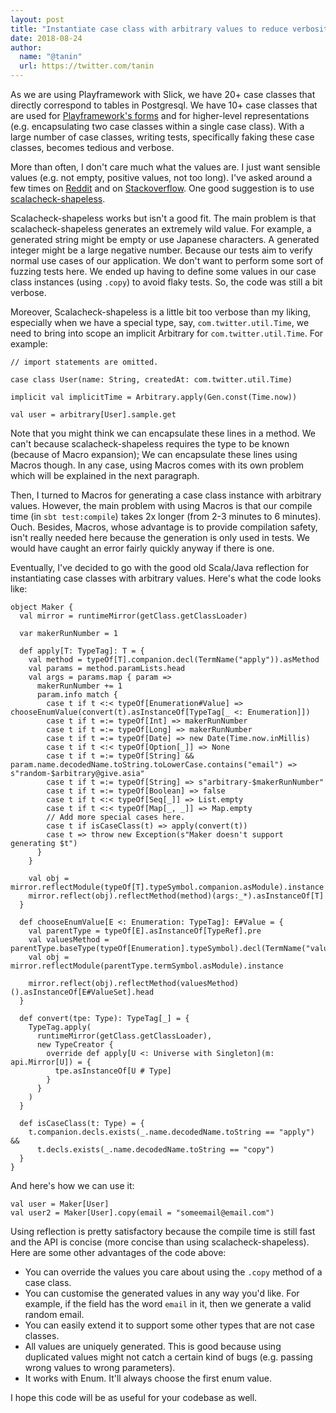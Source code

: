 ```yaml
---
layout: post
title: "Instantiate case class with arbitrary values to reduce verbosity in tests"
date: 2018-08-24
author:
  name: "@tanin"
  url: https://twitter.com/tanin
---
```


As we are using Playframework with Slick, we have 20+ case classes that directly correspond to tables in Postgresql.
We have 10+ case classes that are used for [Playframework's forms](https://www.playframework.com/documentation/2.6.x/ScalaForms) and for higher-level representations (e.g. encapsulating two case classes within a single case class). With a large number of case classes, writing tests, specifically faking these case classes, becomes tedious and verbose.

More than often, I don't care much what the values are. I just want sensible values (e.g. not empty, positive values, not too long). I've asked around a few times on [Reddit](https://www.reddit.com/r/scala/comments/7fgvjo/how_to_generate_a_function_to_instantiate_a_case/) and on [Stackoverflow](https://stackoverflow.com/questions/47482542/generate-a-function-to-instantiate-a-case-class-with-default-values-using-scala). One good suggestion is to use [scalacheck-shapeless](https://github.com/alexarchambault/scalacheck-shapeless).

Scalacheck-shapeless works but isn't a good fit. The main problem is that scalacheck-shapeless generates an extremely wild value. For example, a generated string might be empty or use Japanese characters. A generated integer might be a large negative number. Because our tests aim to verify normal use cases of our application. We don't want to perform some sort of fuzzing tests here. We ended up having to define some values in our case class instances (using `.copy`) to avoid flaky tests. So, the code was still a bit verbose.

Moreover, Scalacheck-shapeless is a little bit too verbose than my liking, especially when we have a special type, say, `com.twitter.util.Time`, we need to bring into scope an implicit Arbitrary for `com.twitter.util.Time`. For example:

```
// import statements are omitted.

case class User(name: String, createdAt: com.twitter.util.Time)

implicit val implicitTime = Arbitrary.apply(Gen.const(Time.now))

val user = arbitrary[User].sample.get
```

Note that you might think we can encapsulate these lines in a method. We can't because scalacheck-shapeless requires the type to be known (because of Macro expansion); We can encapsulate these lines using Macros though. In any case, using Macros comes with its own problem which will be explained in the next paragraph. 

Then, I turned to Macros for generating a case class instance with arbitrary values. However, the main problem with using Macros is that our compile time (in `sbt test:compile`) takes 2x longer (from 2-3 minutes to 6 minutes). Ouch. Besides, Macros, whose advantage is to provide compilation safety, isn't really needed here because the generation is only used in tests. We would have caught an error fairly quickly anyway if there is one.

Eventually, I've decided to go with the good old Scala/Java reflection for instantiating case classes with arbitrary values. Here's what the code looks like:

```
object Maker {
  val mirror = runtimeMirror(getClass.getClassLoader)

  var makerRunNumber = 1

  def apply[T: TypeTag]: T = {
    val method = typeOf[T].companion.decl(TermName("apply")).asMethod
    val params = method.paramLists.head
    val args = params.map { param =>
      makerRunNumber += 1
      param.info match {
        case t if t <:< typeOf[Enumeration#Value] => chooseEnumValue(convert(t).asInstanceOf[TypeTag[_ <: Enumeration]])
        case t if t =:= typeOf[Int] => makerRunNumber
        case t if t =:= typeOf[Long] => makerRunNumber
        case t if t =:= typeOf[Date] => new Date(Time.now.inMillis)
        case t if t <:< typeOf[Option[_]] => None
        case t if t =:= typeOf[String] && param.name.decodedName.toString.toLowerCase.contains("email") => s"random-$arbitrary@give.asia"
        case t if t =:= typeOf[String] => s"arbitrary-$makerRunNumber"
        case t if t =:= typeOf[Boolean] => false
        case t if t <:< typeOf[Seq[_]] => List.empty
        case t if t <:< typeOf[Map[_, _]] => Map.empty
        // Add more special cases here.
        case t if isCaseClass(t) => apply(convert(t))
        case t => throw new Exception(s"Maker doesn't support generating $t")
      }
    }

    val obj = mirror.reflectModule(typeOf[T].typeSymbol.companion.asModule).instance
    mirror.reflect(obj).reflectMethod(method)(args:_*).asInstanceOf[T]
  }

  def chooseEnumValue[E <: Enumeration: TypeTag]: E#Value = {
    val parentType = typeOf[E].asInstanceOf[TypeRef].pre
    val valuesMethod = parentType.baseType(typeOf[Enumeration].typeSymbol).decl(TermName("values")).asMethod
    val obj = mirror.reflectModule(parentType.termSymbol.asModule).instance

    mirror.reflect(obj).reflectMethod(valuesMethod)().asInstanceOf[E#ValueSet].head
  }

  def convert(tpe: Type): TypeTag[_] = {
    TypeTag.apply(
      runtimeMirror(getClass.getClassLoader),
      new TypeCreator {
        override def apply[U <: Universe with Singleton](m: api.Mirror[U]) = {
          tpe.asInstanceOf[U # Type]
        }
      }
    )
  }

  def isCaseClass(t: Type) = {
    t.companion.decls.exists(_.name.decodedName.toString == "apply") &&
      t.decls.exists(_.name.decodedName.toString == "copy")
  }
}
```

And here's how we can use it:

```
val user = Maker[User]
val user2 = Maker[User].copy(email = "someemail@email.com")
```

Using reflection is pretty satisfactory because the compile time is still fast and the API is concise (more concise than using scalacheck-shapeless). Here are some other advantages of the code above:

* You can override the values you care about using the `.copy` method of a case class.
* You can customise the generated values in any way you'd like. For example, if the field has the word `email` in it, then we generate a valid random email.
* You can easily extend it to support some other types that are not case classes.
* All values are uniquely generated. This is good because using duplicated values might not catch a certain kind of bugs (e.g. passing wrong values to wrong parameters).
* It works with Enum. It'll always choose the first enum value.

I hope this code will be as useful for your codebase as well.

